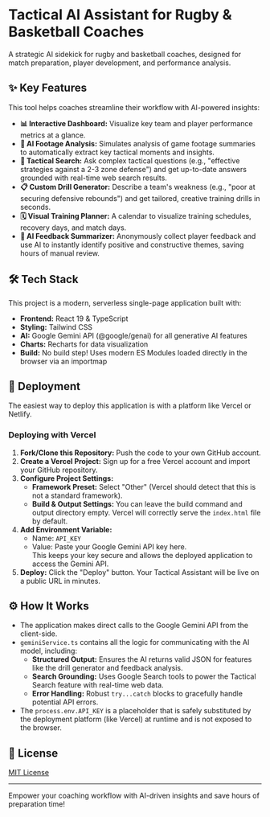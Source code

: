 # Tactical AI Assistant for Rugby & Basketball Coaches

A strategic AI sidekick for rugby and basketball coaches, designed for match preparation, player development, and performance analysis.

## ✨ Key Features

This tool helps coaches streamline their workflow with AI-powered insights:

- **📊 Interactive Dashboard:** Visualize key team and player performance metrics at a glance.  
- **🎥 AI Footage Analysis:** Simulates analysis of game footage summaries to automatically extract key tactical moments and insights.  
- **🧠 Tactical Search:** Ask complex tactical questions (e.g., "effective strategies against a 2-3 zone defense") and get up-to-date answers grounded with real-time web search results.  
- **📋 Custom Drill Generator:** Describe a team's weakness (e.g., "poor at securing defensive rebounds") and get tailored, creative training drills in seconds.  
- **🗓️ Visual Training Planner:** A calendar to visualize training schedules, recovery days, and match days.  
- **💬 AI Feedback Summarizer:** Anonymously collect player feedback and use AI to instantly identify positive and constructive themes, saving hours of manual review.

## 🛠️ Tech Stack

This project is a modern, serverless single-page application built with:

- **Frontend:** React 19 & TypeScript  
- **Styling:** Tailwind CSS  
- **AI:** Google Gemini API (@google/genai) for all generative AI features  
- **Charts:** Recharts for data visualization  
- **Build:** No build step! Uses modern ES Modules loaded directly in the browser via an importmap  

## 🚀 Deployment

The easiest way to deploy this application is with a platform like Vercel or Netlify.

### Deploying with Vercel

1. **Fork/Clone this Repository:** Push the code to your own GitHub account.  
2. **Create a Vercel Project:** Sign up for a free Vercel account and import your GitHub repository.  
3. **Configure Project Settings:**  
   - **Framework Preset:** Select "Other" (Vercel should detect that this is not a standard framework).  
   - **Build & Output Settings:** You can leave the build command and output directory empty. Vercel will correctly serve the `index.html` file by default.  
4. **Add Environment Variable:**  
   - Name: `API_KEY`  
   - Value: Paste your Google Gemini API key here.  
   This keeps your key secure and allows the deployed application to access the Gemini API.  
5. **Deploy:** Click the "Deploy" button. Your Tactical Assistant will be live on a public URL in minutes.

## ⚙️ How It Works

- The application makes direct calls to the Google Gemini API from the client-side.  
- `geminiService.ts` contains all the logic for communicating with the AI model, including:  
  - **Structured Output:** Ensures the AI returns valid JSON for features like the drill generator and feedback analysis.  
  - **Search Grounding:** Uses Google Search tools to power the Tactical Search feature with real-time web data.  
  - **Error Handling:** Robust `try...catch` blocks to gracefully handle potential API errors.  
- The `process.env.API_KEY` is a placeholder that is safely substituted by the deployment platform (like Vercel) at runtime and is not exposed to the browser.

## 📄 License

[MIT License](LICENSE)

---

Empower your coaching workflow with AI-driven insights and save hours of preparation time!
